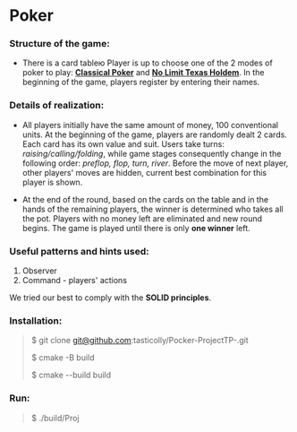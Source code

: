 # Poker

### Structure of the game:
 

 * There is a card tableю Player is up to choose one of the 2 modes of poker to play: [**Classical Poker**](https://en.wikipedia.org/wiki/Draw_poker) and  [**No Limit Texas Holdem**](https://en.wikipedia.org/wiki/Texas_hold_%27em).
 In the beginning of the game, players register by entering their names.
 
### Details of realization:
 
 * All players initially have the same amount of money, 100 conventional units. At the beginning of the game, players are randomly dealt 2 cards.
 Each card has its own value and suit. Users take turns: _raising/calling/folding_,
 while game stages consequently change in the following order: _preflop, flop, turn, river_. Before the move of next player, other players' moves are hidden, current best combination for this player is shown.
 
 * At the end of the round, based on the cards on the table and in the hands of the remaining players, the winner is determined who takes all the pot.
 Players with no money left are eliminated and new round begins.
 The game is played until there is only **one winner** left.
 
### Useful patterns and hints used:

 1. Observer
 2. Command - players' actions


 We tried our best to comply with the **SOLID principles**.

### Installation:

> $ git clone git@github.com:tasticolly/Pocker-ProjectTP-.git
>
> $ cmake -B build
>
> $ cmake --build build

### Run:

> $ ./build/Proj
